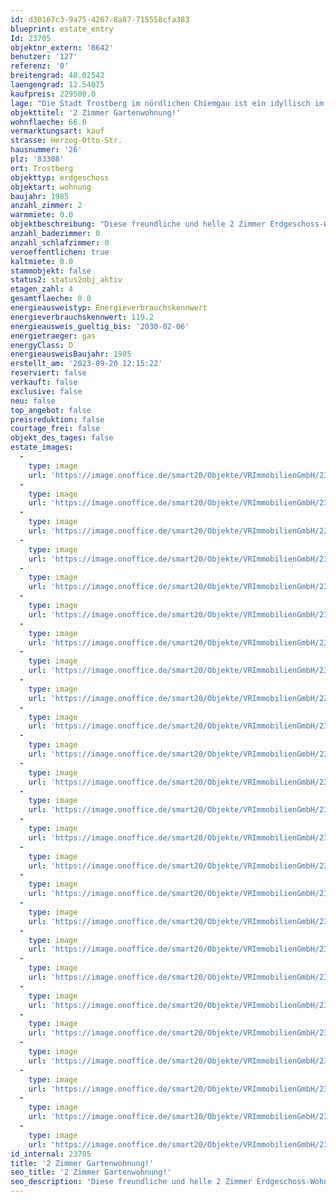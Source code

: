 ```yaml
---
id: d30167c3-9a75-4267-8a87-715558cfa383
blueprint: estate_entry
Id: 23705
objektnr_extern: '8642'
benutzer: '127'
referenz: '0'
breitengrad: 48.02542
laengengrad: 12.54075
kaufpreis: 229500.0
lage: "Die Stadt Trostberg im nördlichen Chiemgau ist ein idyllisch im Tal der Alz gelegene Ort mit rund 11.500 Einwohnern.\r\n\r\nDie Grundzüge der historischen Altstadt in ihrer für die Inn-Salzach-Region typischen Bauweise mit Erkern, Fassaden und der alzseitig zugewandten hölzernen Giebel-, Balkon und Laubenfront sind bis heute erhalten geblieben.\r\n\r\nIn den letzten Jahrzehnten haben sich die städtischen Wohngebiete im Alztal ständig erweitert. \r\n\r\nÜber 80 Vereine bestimmen das gesellschaftliche Leben der Stadt."
objekttitel: '2 Zimmer Gartenwohnung!'
wohnflaeche: 66.0
vermarktungsart: kauf
strasse: Herzog-Otto-Str.
hausnummer: '26'
plz: '83308'
ort: Trostberg
objekttyp: erdgeschoss
objektart: wohnung
baujahr: 1985
anzahl_zimmer: 2
warmmiete: 0.0
objektbeschreibung: "Diese freundliche und helle 2 Zimmer Erdgeschoss-Wohnung mit Südterrasse und Gartenanteil befindet sich in einer ruhigen Wohnanlage in bevorzugter Lage in Trostberg.\r\n \r\n Diese Gartenwohnung wurde 1985 in massiver Bauweise errichtet und über Jahre immer instandgehalten und verfügt über ca. 66 m². Es steht Ihnen eine geschlossene Küche, ein Wohnzimmer, ein großes Schlafzimmer, ein Badezimmer mit Badewanne sowie ein Gäste-WC und eine Abstellkammer zur Verfügung. Zusätzlich verfügt die Wohnung über ein Kellerabteil und einen Tiefgaragenstellplatz der separat erworben werden kann. Die sehr gut geschnittene Wohnung hat eine Fußbodenheizung. \r\n\r\nAktuell ist die Wohnung vermietet.  Die monatliche Mieteinnahme beträgt 515,-- €. \r\n\r\nWir haben Ihr Interesse geweckt, dann freuen wir uns auf Ihren Erstkontakt. Erste Kontaktaufnahme bei Interesse bitte per E-Mail über die Schaltfläche – Anfrage - und per E-Mail an uns senden. Ein Exposé kann nur versandt werden, wenn Ihr vollständiger Name mit Adresse und Telefonnummer bekannt gegeben wurde. \r\n \r\nDas Objekt wird für den Käufer provisionspflichtig direkt vom Verkäufer exklusiv über uns angeboten. Die Vermittlungsprovision beträgt 3,57 % inkl. der gesetzlichen Mehrwertsteuer.\r\n\r\nAlle weiteren Kosten des Kaufs, wie die vergleichsweise noch niedrige Grunderwerbssteuer (3,5%) und Notar- und Gerichtskosten (etwa 1,5%) sind ebenfalls vom Käufer zu bezahlen."
anzahl_badezimmer: 0
anzahl_schlafzimmer: 0
veroeffentlichen: true
kaltmiete: 0.0
stammobjekt: false
status2: status2obj_aktiv
etagen_zahl: 4
gesamtflaeche: 0.0
energieausweistyp: Energieverbrauchskennwert
energieverbrauchskennwert: 119.2
energieausweis_gueltig_bis: '2030-02-06'
energietraeger: gas
energyClass: D
energieausweisBaujahr: 1985
erstellt_am: '2023-09-20 12:15:22'
reserviert: false
verkauft: false
exclusive: false
neu: false
top_angebot: false
preisreduktion: false
courtage_frei: false
objekt_des_tages: false
estate_images:
  -
    type: image
    url: 'https://image.onoffice.de/smart20/Objekte/VRImmobilienGmbH/23705/856278f3-2261-438c-97fa-ca7ef736c73c.jpg'
  -
    type: image
    url: 'https://image.onoffice.de/smart20/Objekte/VRImmobilienGmbH/23705/6daf4166-91e6-419d-bb3c-9b7ad554adc1.jpg'
  -
    type: image
    url: 'https://image.onoffice.de/smart20/Objekte/VRImmobilienGmbH/23705/dd938f96-0a8d-4134-b56e-9160f1e0ebf6.jpg'
  -
    type: image
    url: 'https://image.onoffice.de/smart20/Objekte/VRImmobilienGmbH/23705/f683e4a2-6cf9-4312-8f31-ec23ff0202a6.jpg'
  -
    type: image
    url: 'https://image.onoffice.de/smart20/Objekte/VRImmobilienGmbH/23705/f609b210-8657-43a0-b7e6-1d5e87dec060.jpg'
  -
    type: image
    url: 'https://image.onoffice.de/smart20/Objekte/VRImmobilienGmbH/23705/bc856a28-3ab9-44e1-a217-c400c34b9fdf.jpg'
  -
    type: image
    url: 'https://image.onoffice.de/smart20/Objekte/VRImmobilienGmbH/23705/4562f19b-34a9-4217-94fb-18e0144d2483.jpg'
  -
    type: image
    url: 'https://image.onoffice.de/smart20/Objekte/VRImmobilienGmbH/23705/797545d4-d636-4908-b799-22353fb8d7c5.jpg'
  -
    type: image
    url: 'https://image.onoffice.de/smart20/Objekte/VRImmobilienGmbH/23705/d87279f0-5f9a-47b7-8f78-f74189cdd576.jpg'
  -
    type: image
    url: 'https://image.onoffice.de/smart20/Objekte/VRImmobilienGmbH/23705/78bebe4f-c3c9-4aea-8fc8-b94ad51ed491.jpg'
  -
    type: image
    url: 'https://image.onoffice.de/smart20/Objekte/VRImmobilienGmbH/23705/a1c96c38-2e1d-4fe7-a77d-7f3e19c154a6.jpg'
  -
    type: image
    url: 'https://image.onoffice.de/smart20/Objekte/VRImmobilienGmbH/23705/fa77b5f6-4f24-4b91-a4c3-3b2a4a01d19a.jpg'
  -
    type: image
    url: 'https://image.onoffice.de/smart20/Objekte/VRImmobilienGmbH/23705/b63e709f-1cc6-43ad-a921-7d83b744d18a.jpg'
  -
    type: image
    url: 'https://image.onoffice.de/smart20/Objekte/VRImmobilienGmbH/23705/025e4ebd-e936-4270-9a37-3565cb04c785.jpg'
  -
    type: image
    url: 'https://image.onoffice.de/smart20/Objekte/VRImmobilienGmbH/23705/1ba10550-6806-4481-bf09-89aae4cff561.jpg'
  -
    type: image
    url: 'https://image.onoffice.de/smart20/Objekte/VRImmobilienGmbH/23705/a49122e3-18f7-4452-a1d0-9709a96bf832.jpg'
  -
    type: image
    url: 'https://image.onoffice.de/smart20/Objekte/VRImmobilienGmbH/23705/a27b36aa-9f36-4734-aa30-4356c164a99e.jpg'
  -
    type: image
    url: 'https://image.onoffice.de/smart20/Objekte/VRImmobilienGmbH/23705/b4290b35-6fbd-47c4-a718-43a2add88849.jpg'
  -
    type: image
    url: 'https://image.onoffice.de/smart20/Objekte/VRImmobilienGmbH/23705/74940616-40f8-4648-aed5-8a3ea98dfd26.jpg'
  -
    type: image
    url: 'https://image.onoffice.de/smart20/Objekte/VRImmobilienGmbH/23705/d8101549-9618-4aee-a799-5ad40bf5a1ee.jpg'
  -
    type: image
    url: 'https://image.onoffice.de/smart20/Objekte/VRImmobilienGmbH/23705/a084d315-21f5-4403-836c-e490e2db6666.jpg'
  -
    type: image
    url: 'https://image.onoffice.de/smart20/Objekte/VRImmobilienGmbH/23705/d63453e6-05d5-4237-a025-c0b9c333036f.jpg'
  -
    type: image
    url: 'https://image.onoffice.de/smart20/Objekte/VRImmobilienGmbH/23705/4e6c5d19-3cf9-4b31-b34c-e9fd14fe5ce2.jpg'
  -
    type: image
    url: 'https://image.onoffice.de/smart20/Objekte/VRImmobilienGmbH/23705/395718a5-baaa-4fb7-b37a-779c9b0ae601.jpg'
  -
    type: image
    url: 'https://image.onoffice.de/smart20/Objekte/VRImmobilienGmbH/23705/79f4c2bf-2ecf-4a91-96cd-d6711d5d0e94.jpg'
id_internal: 23705
title: '2 Zimmer Gartenwohnung!'
seo_title: '2 Zimmer Gartenwohnung!'
seo_description: 'Diese freundliche und helle 2 Zimmer Erdgeschoss-Wohnung mit Südterrasse und Gartenanteil befindet sich in einer ruhigen Wohnanlage in bevorzugter Lage in Tros'
---
```

